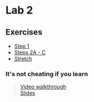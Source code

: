 # Lab 2

## Exercises

* [Step 1](/Lab_2/Lab_2.pdf)
* [Steps 2A - C](/Lab_2/Steps_2A_B_and_C.pdf)
* [Stretch](/Lab_2/Lab_2_extension.pdf)

### It's not cheating if you learn
> [Video walkthrough](/Lab_2/materials/lab2_edited.mp4)<br>
> [Slides](/Lab_2/materials/Lab_2.ppt)
